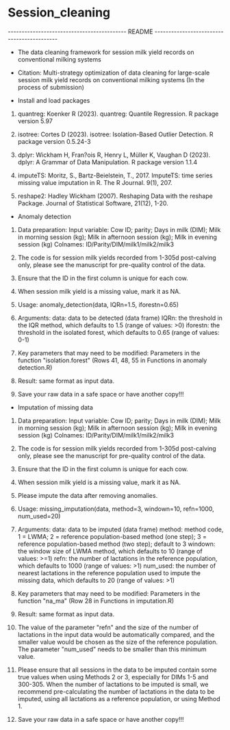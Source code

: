 # Session_cleaning

------------------------------------------- README -------------------------------------------

* The data cleaning framework for session milk yield records on conventional milking systems

* Citation: Multi-strategy optimization of data cleaning for large-scale session milk yield records on conventional milking systems (In the process of submission)

* Install and load packages
1. quantreg: Koenker R (2023). quantreg: Quantile Regression. R package version 5.97
    
2. isotree: Cortes D (2023). isotree: Isolation-Based Outlier Detection. R package version 0.5.24-3
    
3. dplyr: Wickham H, Fran?ois R, Henry L, Müller K, Vaughan D (2023). dplyr: A Grammar of Data Manipulation. R package version 1.1.4
    
4. imputeTS: Moritz, S., Bartz-Beielstein, T., 2017. ImputeTS: time series missing value imputation in R. The R Journal. 9(1), 207.
    
5. reshape2: Hadley Wickham (2007). Reshaping Data with the reshape Package. Journal of Statistical Software, 21(12), 1-20.

* Anomaly detection
1. Data preparation:
        Input variable: Cow ID; parity; Days in milk (DIM); Milk in morning session (kg); Milk in afternoon session (kg); Milk in evening session (kg)
        Colnames: ID/Parity/DIM/milk1/milk2/milk3
        
2. The code is for session milk yields recorded from 1-305d post-calving only, please see the manuscript for pre-quality control of the data.
    
3. Ensure that the ID in the first column is unique for each cow.
    
4. When session milk yield is a missing value, mark it as NA.
    
5. Usage: anomaly_detection(data, IQRn=1.5, iforestn=0.65)
    
6. Arguments:
        data: data to be detected (data frame)
        IQRn: the threshold in the IQR method, which defaults to 1.5 (range of values: >0)
        iforestn: the threshold in the isolated forest, which defaults to 0.65 (range of values: 0-1)
    
7. Key parameters that may need to be modified:
        Parameters in the function "isolation.forest" (Rows 41, 48, 55 in Functions in anomaly detection.R)
    
8. Result: same format as input data.
    
9. Save your raw data in a safe space or have another copy!!!

* Imputation of missing data
1. Data preparation:
        Input variable: Cow ID; parity; Days in milk (DIM); Milk in morning session (kg); Milk in afternoon session (kg); Milk in evening session (kg)
        Colnames: ID/Parity/DIM/milk1/milk2/milk3
    
2. The code is for session milk yields recorded from 1-305d post-calving only, please see the manuscript for pre-quality control of the data.
    
3. Ensure that the ID in the first column is unique for each cow.
    
4. When session milk yield is a missing value, mark it as NA.
    
5. Please impute the data after removing anomalies.
    
6. Usage: missing_imputation(data, method=3, windown=10, refn=1000, num_used=20)
    
7. Arguments: 
        data: data to be imputed (data frame)
        method: method code, 1 = LWMA; 2 = reference population-based method (one step); 3 = reference population-based method (two step); default to 3
        windown: the window size of LWMA method, which defaults to 10 (range of values: >=1)
        refn: the number of lactations in the reference population, which defaults to 1000 (range of values: >1)
        num_used: the number of nearest lactations in the reference population used to impute the missing data, which defaults to 20 (range of values: >1)
    
8. Key parameters that may need to be modified:
        Parameters in the function "na_ma" (Row 28 in Functions in imputation.R)
    
9. Result: same format as input data.
    
10. The value of the parameter "refn" and the size of the number of lactations in the input data would be automatically compared, and the smaller value would be chosen as the size of the reference population. The parameter "num_used" needs to be smaller than this minimum value.
    
11. Please ensure that all sessions in the data to be imputed contain some true values when using Methods 2 or 3, especially for DIMs 1-5 and 300-305. When the number of lactations to be imputed is small, we recommend pre-calculating the number of lactations in the data to be imputed, using all lactations as a reference population, or using Method 1.
    
12. Save your raw data in a safe space or have another copy!!!
